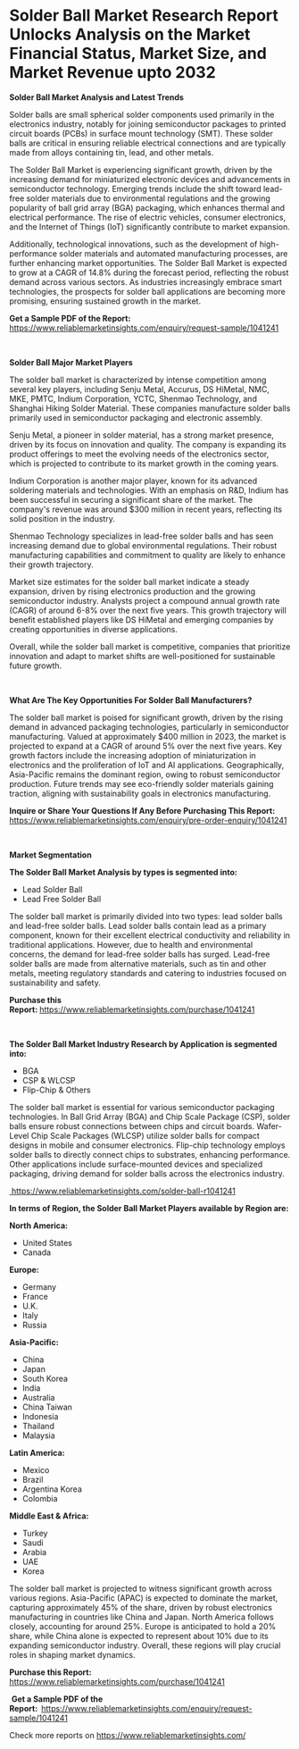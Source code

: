<p><h1>Solder Ball Market Research Report Unlocks Analysis on the Market Financial Status, Market Size, and Market Revenue upto 2032</h1></p><p><strong>Solder Ball Market Analysis and Latest Trends</strong></p>
<p><p>Solder balls are small spherical solder components used primarily in the electronics industry, notably for joining semiconductor packages to printed circuit boards (PCBs) in surface mount technology (SMT). These solder balls are critical in ensuring reliable electrical connections and are typically made from alloys containing tin, lead, and other metals. </p><p>The Solder Ball Market is experiencing significant growth, driven by the increasing demand for miniaturized electronic devices and advancements in semiconductor technology. Emerging trends include the shift toward lead-free solder materials due to environmental regulations and the growing popularity of ball grid array (BGA) packaging, which enhances thermal and electrical performance. The rise of electric vehicles, consumer electronics, and the Internet of Things (IoT) significantly contribute to market expansion.</p><p>Additionally, technological innovations, such as the development of high-performance solder materials and automated manufacturing processes, are further enhancing market opportunities. The Solder Ball Market is expected to grow at a CAGR of 14.8% during the forecast period, reflecting the robust demand across various sectors. As industries increasingly embrace smart technologies, the prospects for solder ball applications are becoming more promising, ensuring sustained growth in the market.</p></p>
<p><strong>Get a Sample PDF of the Report:&nbsp;</strong> <a href="https://www.reliablemarketinsights.com/enquiry/request-sample/1041241?utm_campaign=2802&utm_medium=2&utm_source=Github&utm_content=ia&utm_term=31032025&utm_id=solder-ball">https://www.reliablemarketinsights.com/enquiry/request-sample/1041241</a></p>
<p>&nbsp;</p>
<p><strong>Solder Ball Major Market Players</strong></p>
<p><p>The solder ball market is characterized by intense competition among several key players, including Senju Metal, Accurus, DS HiMetal, NMC, MKE, PMTC, Indium Corporation, YCTC, Shenmao Technology, and Shanghai Hiking Solder Material. These companies manufacture solder balls primarily used in semiconductor packaging and electronic assembly.</p><p>Senju Metal, a pioneer in solder material, has a strong market presence, driven by its focus on innovation and quality. The company is expanding its product offerings to meet the evolving needs of the electronics sector, which is projected to contribute to its market growth in the coming years.</p><p>Indium Corporation is another major player, known for its advanced soldering materials and technologies. With an emphasis on R&D, Indium has been successful in securing a significant share of the market. The company's revenue was around $300 million in recent years, reflecting its solid position in the industry.</p><p>Shenmao Technology specializes in lead-free solder balls and has seen increasing demand due to global environmental regulations. Their robust manufacturing capabilities and commitment to quality are likely to enhance their growth trajectory.</p><p>Market size estimates for the solder ball market indicate a steady expansion, driven by rising electronics production and the growing semiconductor industry. Analysts project a compound annual growth rate (CAGR) of around 6-8% over the next five years. This growth trajectory will benefit established players like DS HiMetal and emerging companies by creating opportunities in diverse applications.</p><p>Overall, while the solder ball market is competitive, companies that prioritize innovation and adapt to market shifts are well-positioned for sustainable future growth.</p></p>
<p>&nbsp;</p>
<p><strong>What Are The Key Opportunities For Solder Ball Manufacturers?</strong></p>
<p><p>The solder ball market is poised for significant growth, driven by the rising demand in advanced packaging technologies, particularly in semiconductor manufacturing. Valued at approximately $400 million in 2023, the market is projected to expand at a CAGR of around 5% over the next five years. Key growth factors include the increasing adoption of miniaturization in electronics and the proliferation of IoT and AI applications. Geographically, Asia-Pacific remains the dominant region, owing to robust semiconductor production. Future trends may see eco-friendly solder materials gaining traction, aligning with sustainability goals in electronics manufacturing.</p></p>
<p><strong>Inquire or Share Your Questions If Any Before Purchasing This Report:</strong> <a href="https://www.reliablemarketinsights.com/enquiry/pre-order-enquiry/1041241?utm_campaign=2802&utm_medium=2&utm_source=Github&utm_content=ia&utm_term=31032025&utm_id=solder-ball">https://www.reliablemarketinsights.com/enquiry/pre-order-enquiry/1041241</a></p>
<p>&nbsp;</p>
<p><strong>Market Segmentation</strong></p>
<p><strong>The Solder Ball Market Analysis by types is segmented into:</strong></p>
<p><ul><li>Lead Solder Ball</li><li>Lead Free Solder Ball</li></ul></p>
<p><p>The solder ball market is primarily divided into two types: lead solder balls and lead-free solder balls. Lead solder balls contain lead as a primary component, known for their excellent electrical conductivity and reliability in traditional applications. However, due to health and environmental concerns, the demand for lead-free solder balls has surged. Lead-free solder balls are made from alternative materials, such as tin and other metals, meeting regulatory standards and catering to industries focused on sustainability and safety.</p></p>
<p><strong>Purchase this Report:&nbsp;</strong><a href="https://www.reliablemarketinsights.com/purchase/1041241?utm_campaign=2802&utm_medium=2&utm_source=Github&utm_content=ia&utm_term=31032025&utm_id=solder-ball">https://www.reliablemarketinsights.com/purchase/1041241</a></p>
<p>&nbsp;</p>
<p><strong>The Solder Ball Market Industry Research by Application is segmented into:</strong></p>
<p><ul><li>BGA</li><li>CSP & WLCSP</li><li>Flip-Chip & Others</li></ul></p>
<p><p>The solder ball market is essential for various semiconductor packaging technologies. In Ball Grid Array (BGA) and Chip Scale Package (CSP), solder balls ensure robust connections between chips and circuit boards. Wafer-Level Chip Scale Packages (WLCSP) utilize solder balls for compact designs in mobile and consumer electronics. Flip-chip technology employs solder balls to directly connect chips to substrates, enhancing performance. Other applications include surface-mounted devices and specialized packaging, driving demand for solder balls across the electronics industry.</p></p>
<p><a href="https://www.reliablemarketinsights.com/solder-ball-r1041241?utm_campaign=2802&utm_medium=2&utm_source=Github&utm_content=ia&utm_term=31032025&utm_id=solder-ball">&nbsp;https://www.reliablemarketinsights.com/solder-ball-r1041241</a></p>
<p><strong>In terms of Region, the Solder Ball Market Players available by Region are:</strong></p>
<p>
    <p> <strong> North America: </strong>
        <ul>
            <li>United States</li>
            <li>Canada</li>
        </ul>
        </p> 
    <p> <strong> Europe: </strong>
        <ul>
            <li>Germany</li>
            <li>France</li>
            <li>U.K.</li>
            <li>Italy</li>
            <li>Russia</li>
        </ul>
        </p> 
    <p> <strong> Asia-Pacific: </strong>
        <ul>
            <li>China</li>
            <li>Japan</li>
            <li>South Korea</li>
            <li>India</li>
            <li>Australia</li>
            <li>China Taiwan</li>
            <li>Indonesia</li>
            <li>Thailand</li>
            <li>Malaysia</li>
        </ul>
        </p> 
    <p> <strong> Latin America: </strong>
        <ul>
            <li>Mexico</li>
            <li>Brazil</li>
            <li>Argentina Korea</li>
            <li>Colombia</li>
        </ul>
        </p> 
    <p> <strong> Middle East & Africa: </strong>
        <ul>
            <li>Turkey</li>
            <li>Saudi</li>
            <li>Arabia</li>
            <li>UAE</li>
            <li>Korea</li>
        </ul>
    </p>
    </p>
<p><p>The solder ball market is projected to witness significant growth across various regions. Asia-Pacific (APAC) is expected to dominate the market, capturing approximately 45% of the share, driven by robust electronics manufacturing in countries like China and Japan. North America follows closely, accounting for around 25%. Europe is anticipated to hold a 20% share, while China alone is expected to represent about 10% due to its expanding semiconductor industry. Overall, these regions will play crucial roles in shaping market dynamics.</p></p>
<p><strong>Purchase this Report: </strong><a href="https://www.reliablemarketinsights.com/purchase/1041241?utm_campaign=2802&utm_medium=2&utm_source=Github&utm_content=ia&utm_term=31032025&utm_id=solder-ball">https://www.reliablemarketinsights.com/purchase/1041241</a></p>
<p>&nbsp;<strong>Get a Sample PDF of the Report:&nbsp;&nbsp;</strong><a href="https://www.reliablemarketinsights.com/enquiry/request-sample/1041241?utm_campaign=2802&utm_medium=2&utm_source=Github&utm_content=ia&utm_term=31032025&utm_id=solder-ball">https://www.reliablemarketinsights.com/enquiry/request-sample/1041241</a></p>
<p><strong></strong></p>
<p>Check more reports on <a href="https://www.reliablemarketinsights.com/?utm_campaign=2802&utm_medium=2&utm_source=Github&utm_content=ia&utm_term=31032025&utm_id=solder-ball">https://www.reliablemarketinsights.com/</a></p>